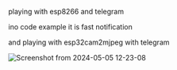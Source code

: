 playing with esp8266 and telegram

ino code example it is fast notification

and playing with esp32cam2mjpeg with telegram




![Screenshot from 2024-05-05 12-23-08](https://github.com/ldijkman/async-esp-fs-webserver/assets/45427770/f3ab996c-5f35-4ee6-bbbf-d4fd86c08e89)

